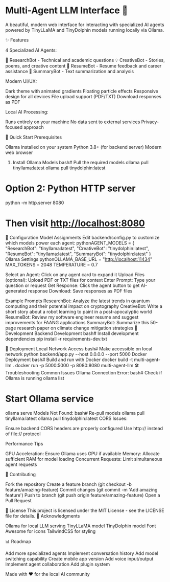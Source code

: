 # Multi-Agent LLM Interface 🤖

A beautiful, modern web interface for interacting with specialized AI agents powered by TinyLLaMA and TinyDolphin models running locally via Ollama.

✨ Features

4 Specialized AI Agents:

🧠 ResearchBot - Technical and academic questions
💡 CreativeBot - Stories, poems, and creative content
💼 ResumeBot - Resume feedback and career assistance
📝 SummaryBot - Text summarization and analysis

Modern UI/UX:

Dark theme with animated gradients
Floating particle effects
Responsive design for all devices
File upload support (PDF/TXT)
Download responses as PDF

Local AI Processing:

Runs entirely on your machine
No data sent to external services
Privacy-focused approach

🚀 Quick Start
Prerequisites

Ollama installed on your system
Python 3.8+ (for backend server)
Modern web browser

1. Install Ollama Models
bash# Pull the required models
ollama pull tinyllama:latest
ollama pull tinydolphin:latest


# Option 2: Python HTTP server

python -m http.server 8080

# Then visit <http://localhost:8080>


🔧 Configuration
Model Assignments
Edit backend/config.py to customize which models power each agent:
pythonAGENT_MODELS = {
    "ResearchBot": "tinyllama:latest",
    "CreativeBot": "tinydolphin:latest",
    "ResumeBot": "tinyllama:latest",
    "SummaryBot": "tinydolphin:latest"
}
Ollama Settings
pythonOLLAMA_BASE_URL = "<http://localhost:11434>"
MAX_TOKENS = 2048
TEMPERATURE = 0.7


Select an Agent: Click on any agent card to expand it
Upload Files (optional): Upload PDF or TXT files for context
Enter Prompt: Type your question or request
Get Response: Click the agent button to get AI-generated response
Download: Save responses as PDF files

Example Prompts
ResearchBot:
Analyze the latest trends in quantum computing and their potential impact on cryptography
CreativeBot:
Write a short story about a robot learning to paint in a post-apocalyptic world
ResumeBot:
Review my software engineer resume and suggest improvements for FAANG applications
SummaryBot:
Summarize this 50-page research paper on climate change mitigation strategies
🔧 Development
Backend Development
bash# Install development dependencies
pip install -r requirements-dev.txt


🚀 Deployment
Local Network Access
bash# Make accessible on local network
python backend/app.py --host 0.0.0.0 --port 5000
Docker Deployment
bash# Build and run with Docker
docker build -t multi-agent-llm .
docker run -p 5000:5000 -p 8080:8080 multi-agent-llm
🛠️ Troubleshooting
Common Issues
Ollama Connection Error:
bash# Check if Ollama is running
ollama list

# Start Ollama service

ollama serve
Models Not Found:
bash# Re-pull models
ollama pull tinyllama:latest
ollama pull tinydolphin:latest
CORS Issues:

Ensure backend CORS headers are properly configured
Use http:// instead of file:// protocol

Performance Tips

GPU Acceleration: Ensure Ollama uses GPU if available
Memory: Allocate sufficient RAM for model loading
Concurrent Requests: Limit simultaneous agent requests

🤝 Contributing

Fork the repository
Create a feature branch (git checkout -b feature/amazing-feature)
Commit changes (git commit -m 'Add amazing feature')
Push to branch (git push origin feature/amazing-feature)
Open a Pull Request

📝 License
This project is licensed under the MIT License - see the LICENSE file for details.
🙏 Acknowledgments

Ollama for local LLM serving
TinyLLaMA model
TinyDolphin model
Font Awesome for icons
TailwindCSS for styling

📊 Roadmap

 Add more specialized agents
 Implement conversation history
 Add model switching capability
 Create mobile app version
 Add voice input/output
 Implement agent collaboration
 Add plugin system

Made with ❤️ for the local AI community

